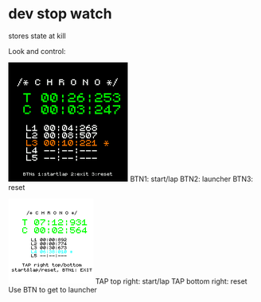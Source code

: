 # dev stop watch

stores state at kill

Look and control:

![](bangle1-dev-stopwatch-screenshot.png)
BTN1: start/lap
BTN2: launcher
BTN3: reset

![](bangle2-dev-stopwatch-screenshot.png)
TAP top right: start/lap
TAP bottom right: reset
Use BTN to get to launcher

